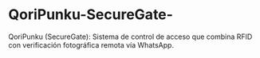 # QoriPunku-SecureGate-
QoriPunku (SecureGate): Sistema de control de acceso que combina RFID con verificación fotográfica remota vía WhatsApp.
